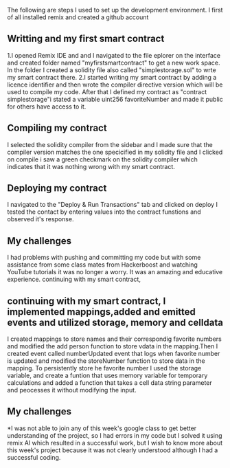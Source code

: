 The following are steps I used to set up the development environment.
I  first of all installed remix and created a github account
## Writting and my first smart contract
1.I opened Remix IDE and and I navigated to the file eplorer on the interface and created folder named "myfirstsmartcontract" to get a new work space. In the folder I created a solidity file also called "simplestorage.sol" to wrte my smart contract there.
2.I started writing my smart contract by adding a licence identifier and then wrote the compiler directive version which will be used to compile my code. After that I defined my contract as "contract simplestorage"i stated a variable uint256 favoriteNumber and made it public for others  have access to it.
## Compiling my contract
I selected the solidity compiler from the sidebar and I made sure that the compiler version matches the one specicified in my solidity file and I clicked on compile i saw a green checkmark on the  solidity compiler which indicates that it was nothing wrong with my smart contract.
## Deploying my contract
I navigated to the "Deploy & Run Transactions" tab and clicked on deploy I tested the contact by entering values into the contract funstions and observed it's response.
## My challenges
I had problems with pushing and committing my code but with some assistance from some class mates from Hackerboost and watching YouTube tutorials it was no longer a worry.
It was an amazing and educative experience.
continuing with my smart contract,
## continuing with my smart contract, I implemented mappings,added and emitted events and utilized storage, memory and celldata
I created mappings to store names and their correspondig favorite numbers and modified the add person function to store vdata in the mapping.Then I created event called numberUpdated event that logs when favorite number is updated and modified the storeNumber function to store data in the mapping. To persistently store he favorite number I used the storage variable, and create a funtion that uses memory variable for temporary calculations and added a function that takes a cell data string parameter and peocesses it without modifying the input.
## My challenges
*I was not able to join any of this week's google class to get better understanding of the project, so I had errors in my code but I solved it using remix AI which resulted in a successful work, but I wish to know more about this week's project because it was not clearly understood although I had a successful coding.
